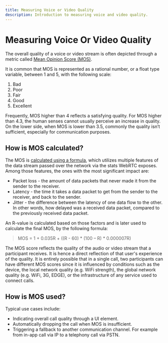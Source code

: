 ```yaml
---
title: Measuring Voice or Video Quality
description: Introduction to measuring voice and video quality.
---
```


# Measuring Voice Or Video Quality

The overall quality of a voice or video stream is often depicted through a metric called [Mean Opinion Score (MOS)](https://en.wikipedia.org/wiki/Mean_opinion_score).

It is common that MOS is represented as a rational number, or a float type variable, between 1 and 5, with the following scale:

1. Bad
2. Poor
3. Fair
4. Good
5. Excellent

Frequently, MOS higher than 4 reflects a satisfying quality. For MOS higher than 4.3, the human senses cannot usually perceive an increase in quality. On the lower side, when MOS is lower than 3.5, commonly the quality isn’t sufficient, especially for communication purposes.

## How is MOS calculated?

The MOS is [calculated using a formula](https://docs.telcobridges.com/tbwiki/MOS), which utilizes multiple features of the data stream passed over the network via the stats WebRTC exposes. Among those features, the ones with the most significant impact are:

* Packet loss - the amount of data packets that never made it from the sender to the receiver.
* Latency - the time it takes a data packet to get from the sender to the receiver, and back to the sender.
* Jitter - the difference between the latency of one data flow to the other. In other words, how delayed was a received data packet, compared to the previously received data packet.

An R-value is calculated based on those factors and is later used to calculate the final MOS, by the following formula:  

> MOS = 1 + 0.035R + ((R - 60) * (100 – R) * 0.000007R)

The MOS score reflects the quality of the audio or video stream that a participant receives. It is hence a direct reflection of that user's experience of the quality. It is entirely possible that in a single call, two participants can have different MOS scores since it is influenced by conditions such as the device, the local network quality (e.g. WiFi strength), the global network quality (e.g. WiFi, 3G, EDGE), or the infrastructure of any service used to connect calls.

## How is MOS used?

Typical use cases include:

* Indicating overall call quality through a UI element.
* Automatically dropping the call when MOS is insufficient.
* Triggering a fallback to another communication channel. For example from in-app call via IP to a telephony call via PSTN.

